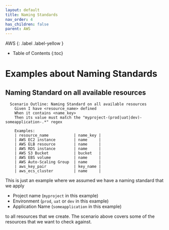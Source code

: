 ```yaml
---
layout: default
title: Naming Standards
nav_order: 4
has_children: false
parent: AWS
---
```


AWS
{: .label .label-yellow } 

* Table of Contents
{:toc}

# Examples about Naming Standards
## Naming Standard on all available resources
```gherkin
  Scenario Outline: Naming Standard on all available resources
    Given I have <resource_name> defined
    When it contains <name_key>
    Then its value must match the "myproject-(prod|uat|dev)-someapplication-.*" regex

    Examples:
    | resource_name           | name_key |
    | AWS EC2 instance        | name     |
    | AWS ELB resource        | name     |
    | AWS RDS instance        | name     |
    | AWS S3 Bucket           | bucket   |
    | AWS EBS volume          | name     |
    | AWS Auto-Scaling Group  | name     |
    | aws_key_pair            | key_name |
    | aws_ecs_cluster         | name     |
```

This is just an example where we assumed we have a naming standard that we apply 

* Project name (`myproject` in this example)
* Environment (`prod`, `uat` or `dev` in this example)
* Application Name (`someapplication` in this example)

to all resources that we create. The scenario above covers some of the resources that we want to check against.
